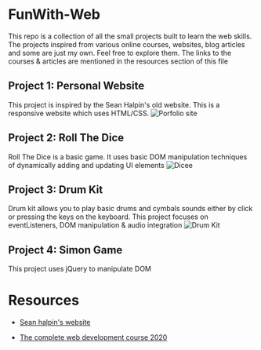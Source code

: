 # FunWith-Web
This repo is a collection of all the small projects built to learn the web skills. The projects inspired from various online courses, websites, blog articles and some are just my own. Feel free to explore them. The links to the courses & articles are mentioned in the resources section of this file

## Project 1: Personal Website
This project is inspired by the Sean Halpin's old website. This is a responsive website which uses HTML/CSS.
![Porfolio site][Site]

## Project 2: Roll The Dice
Roll The Dice is a basic game. It uses basic DOM manipulation techniques of dynamically adding and updating UI elements
![Dicee][Die]

## Project 3: Drum Kit
Drum kit allows you to play basic drums and cymbals sounds either by click or pressing the keys on the keyboard. This project focuses on eventListeners, DOM manipulation & audio integration
![Drum Kit][Drums]

## Project 4: Simon Game
This project uses jQuery to manipulate DOM 

# Resources

* [Sean halpin's website](https://www.seanhalpin.design)

* [The complete web development course 2020](https://www.appbrewery.co/p/the-complete-web-development-course)

<!-- links -->
[Site]: https://github.com/
[Die]: https://github.com/
[Drums]: https://github.com/
